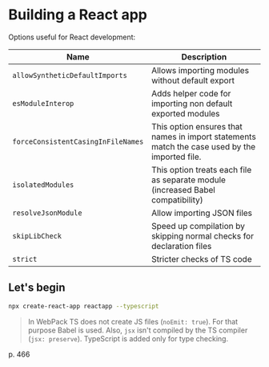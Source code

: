 # Building a React app

Options useful for React development:

| Name | Description |
|------|--------------|
| `allowSyntheticDefaultImports` | Allows importing modules without default export |
| `esModuleInterop` | Adds helper code for importing non default exported modules |
| `forceConsistentCasingInFileNames` | This option ensures that names in import statements match the case used by the imported file. |
| `isolatedModules` | This option treats each file as separate module (increased Babel compatibility) |
| `resolveJsonModule` | Allow importing JSON files |
| `skipLibCheck` | Speed up compilation by skipping normal checks for declaration files |
| `strict` | Stricter checks of TS code |

## Let's begin

```bash
npx create-react-app reactapp --typescript
```

> In WebPack TS does not create JS files (`noEmit: true`). For that purpose Babel is used. Also, `jsx` isn't compiled by the TS compiler (`jsx: preserve`). TypeScript is added only for type checking. 

p. 466
